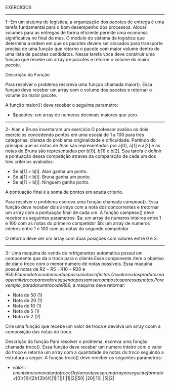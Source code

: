 EXERCICIOS

________________________________________________________________________________________________________________

1- Em um sistema de logistica, a organização dos pacotes de entrega é uma tarefa fundamental para o bom desempenho dos processos. Alocar volumes para as entregas de forma eficiente permite uma economia significativa no final do mes.
O modulo do sistema de logistica que determina a ordem em que os pacotes devem ser alocados para transporte precisa de uma função que retorno o pacote com maior volume dentro de uma lista de pacotes candidatos.
Nessa tarefa voce deve construir uma funçao que recebe um array de pacotes e retorne o volume do maior pacote.

Descrição da Função 

Para resolver o problema rescreva uma funçao chamada maior(). Essa funçao deve receber um array com o volume dos pacotes e retornar o volume do maior pacote.

A função maior()) deve receber o seguinte parametro:
- $pacotes: um array de numeros decimais maiores que zero.
________________________________________________________________________________________________________________

2- Alan e Bruna inventaram um exercício.O professor avaliou os dois exercicios concedendo pontos em uma escala de 1 a 100 para tres categorias: clareza do
problema originalidade e dificuldade.
Partindo do principio que as notas de Alan são representados por a[0], a[1] e a[2] e as notas de Bruna são representadas por  b[0], b[1] e b[2].
Sua tarefa é definir a pontuação dessa competição atraves da comparação de cada um dos tres criterios avaliados:
- Se a[1] > b[i]. Alan ganha um ponto.
- Se a[1] < b[i]. Bruna ganha um ponto.
- Se a[1] = b[i]. Ninguem ganha ponto.

A pontuação final é a soma de pontos em acada criterio.

Para resolver o problema escreva uma função chamada campeao(). Essa função deve receber dois arrays com a nota dos concorrentes e tretornar um array com a pontuação final de cada um.
A função campeao() deve receber os seguintes parametros: 
$a: um array de numeros inteiros entre 1 e 100 com as notas do primeiro competidor
$b: um array de numeros inteiros entre 1 e 100 com as notas do segundo competidor

O retorno deve ser um array com duas posições com valores entre 0 e 3.
________________________________________________________________________________________________________________

3- Uma maquina de venda de refrigerantes automatica possui um componente que da o troco para o cliente.Esse componente /tem o objetivo de dar o troco com o menor numero de notas possiveis. Essa maquina possui notas de R$2 - R$5 - R$10 - R$20 e R$50. Ela nao da troco de moeda e possui notas infinitas. Os valores dos produtos nao permite troco para valores que nao possam ser compostos por essas notas.
Por exemplo, para dar um troco de R$89, a maquina deve retornar:
- Nota de 50 (1)
- Nota de 20 (1)
- Nota de 10 (1)
- Nota de 5 (1)
- Nota de 2 (2)

Crie uma função que recebe um valor de troca e devolva um array ccom a composição das notas do troco.

Descrição da função
 Para resolver o problema, escreva uma função chamada troco(). Essa função deve receber um numero inteiro com o valor do troco e retorna um array com a quantidade de notas do troco seguindo a estrutura a seguir:
 A função troco() deve receber os seguintes parametros:
 - $valor: um inteiro com o valor do troco
 O retorno deve ser um array no seguinte formato. 
 r[0]  r[1]  r[2] r[3] r[4]
| 1 | | 1 | | 1 | | 1| | 2|
|$50| |$20| |$10| |$5| |$2|